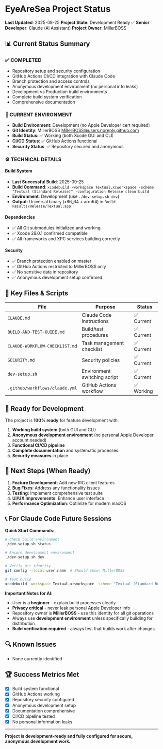 # EyeAreSea Project Status

**Last Updated**: 2025-09-25
**Project State**: Development Ready ✅
**Senior Developer**: Claude (AI Assistant)
**Project Owner**: MillerBOSS

## 📊 **Current Status Summary**

### **✅ COMPLETED**
- Repository setup and security configuration
- GitHub Actions CI/CD integration with Claude Code
- Branch protection and access controls
- Anonymous development environment (no personal info leaks)
- Development vs Production build environments
- Complete build system verification
- Comprehensive documentation

### **🔧 CURRENT ENVIRONMENT**
- **Build Environment**: Development (no Apple Developer cert required)
- **Git Identity**: MillerBOSS <MillerBOSS@users.noreply.github.com>
- **Build Status**: ✅ Working (both Xcode GUI and CLI)
- **CI/CD Status**: ✅ GitHub Actions functional
- **Security Status**: ✅ Repository secured and anonymous

### **⚙️ TECHNICAL DETAILS**

#### Build System
- **Last Successful Build**: 2025-09-25
- **Build Command**: `xcodebuild -workspace Textual.xcworkspace -scheme "Textual (Standard Release)" -configuration Release clean build`
- **Environment**: Development (use `./dev-setup.sh dev`)
- **Output**: Universal binary (x86_64 + arm64) in `Build Results/Release/Textual.app`

#### Dependencies
- ✅ All Git submodules initialized and working
- ✅ Xcode 26.0.1 confirmed compatible
- ✅ All frameworks and XPC services building correctly

#### Security
- ✅ Branch protection enabled on master
- ✅ GitHub Actions restricted to MillerBOSS only
- ✅ No sensitive data in repository
- ✅ Anonymous development setup confirmed

## 📁 **Key Files & Scripts**

| File | Purpose | Status |
|------|---------|---------|
| `CLAUDE.md` | Claude Code instructions | ✅ Current |
| `BUILD-AND-TEST-GUIDE.md` | Build/test procedures | ✅ Current |
| `CLAUDE-WORKFLOW-CHECKLIST.md` | Task management checklist | ✅ Current |
| `SECURITY.md` | Security policies | ✅ Current |
| `dev-setup.sh` | Environment switching script | ✅ Current |
| `.github/workflows/claude.yml` | GitHub Actions workflow | ✅ Working |

## 🚀 **Ready for Development**

The project is **100% ready** for feature development with:

1. **Working build system** (both GUI and CLI)
2. **Anonymous development environment** (no personal Apple Developer account needed)
3. **Functional CI/CD pipeline**
4. **Complete documentation** and systematic processes
5. **Security measures** in place

## 🎯 **Next Steps (When Ready)**

1. **Feature Development**: Add new IRC client features
2. **Bug Fixes**: Address any functionality issues
3. **Testing**: Implement comprehensive test suite
4. **UI/UX Improvements**: Enhance user interface
5. **Performance Optimization**: Optimize for modern macOS

## 📞 **For Claude Code Future Sessions**

**Quick Start Commands**:
```bash
# Check build environment
./dev-setup.sh status

# Ensure development environment
./dev-setup.sh dev

# Verify git identity
git config --local user.name  # Should show: MillerBOSS

# Test build
xcodebuild -workspace Textual.xcworkspace -scheme "Textual (Standard Release)" -configuration Release clean build
```

**Important Notes for AI**:
- User is a **beginner** - explain build processes clearly
- **Privacy critical** - never leak personal Apple Developer info
- Repository owner is **MillerBOSS** - use this identity for all git operations
- Always use **development environment** unless specifically building for distribution
- **Build verification required** - always test that builds work after changes

## 🔍 **Known Issues**
- None currently identified

## 🏆 **Success Metrics Met**
- [x] Build system functional
- [x] GitHub Actions working
- [x] Repository security configured
- [x] Anonymous development setup
- [x] Documentation comprehensive
- [x] CI/CD pipeline tested
- [x] No personal information leaks

---

**Project is development-ready and fully configured for secure, anonymous development work.**